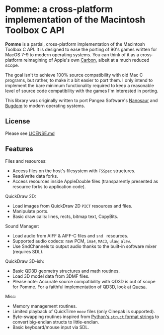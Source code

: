 # Pomme: a cross-platform implementation of the Macintosh Toolbox C API

**Pomme** is a partial, cross-platform implementation of the Macintosh Toolbox C API. It is designed to ease the porting of 90's games written for MacOS 7-9 to modern operating systems. You can think of it as a cross-platform reimagining of Apple's own [Carbon](https://en.wikipedia.org/wiki/Carbon_(API)), albeit at a much reduced scope.

The goal isn't to achieve 100% source compatibility with old Mac C programs, but rather, to make it a bit easier to port them. I only intend to implement the bare minimum functionality required to keep a reasonable level of source code compatibility with the games I'm interested in porting.

This library was originally written to port Pangea Software's [Nanosaur](https://github.com/jorio/Nanosaur) and [Bugdom](https://github.com/jorio/Bugdom) to modern operating systems.

## License

Please see [LICENSE.md](LICENSE.md)

## Features

Files and resources:
- Access files on the host's filesystem with `FSSpec` structures.
- Read/write data forks.
- Access resources inside AppleDouble files (transparently presented as resource forks to application code).
  
QuickDraw 2D:
- Load images from QuickDraw 2D `PICT` resources and files.
- Manipulate ports.
- Basic draw calls: lines, rects, bitmap text, CopyBits.
  
Sound Manager:
- Load audio from AIFF & AIFF-C files and `snd ` resources.
- Supported audio codecs: raw PCM, `ima4`, `MAC3`, `ulaw`, `alaw`.
- Use SndChannels to output audio thanks to the built-in software mixer (requires SDL).

QuickDraw 3D-ish:
- Basic QD3D geometry structures and math routines. 
- Load 3D model data from 3DMF files.
- Please note: Accurate source compatibility with QD3D is out of scope for Pomme. For a faithful implementation of QD3D, look at [Quesa](https://github.com/jwwalker/quesa).

Misc:
- Memory management routines.
- Limited playback of QuickTime `moov` files (only Cinepak is supported).
- Byte-swapping routines inspired from [Python's `struct` format strings](https://docs.python.org/3/library/struct.html#struct-format-strings) to convert big-endian structs to little-endian.
- Basic keyboard/mouse input via SDL.

